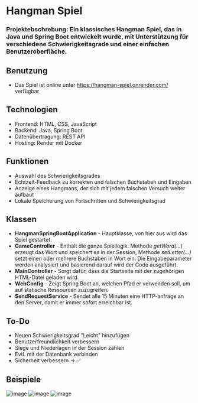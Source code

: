 # Hangman Spiel
### Projektebschrebung: Ein klassisches Hangman Spiel, das in Java und Spring Boot entwickelt wurde, mit Unterstützung für verschiedene Schwierigkeitsgrade und einer einfachen Benutzeroberfläche.

## Benutzung
- Das Spiel ist online unter https://hangman-spiel.onrender.com/ verfügbar
## Technologien
- Frontend: HTML, CSS, JavaScript
- Backend: Java, Spring Boot
- Datenübertragung: REST API 
- Hosting: Render mit Docker

## Funktionen
- Auswahl des Schwierigkeitsgrades
- Echtzeit-Feedback zu korrekten und falschen Buchstaben und Eingaben
- Anzeige eines Hangmans, der sich mit jedem falschen Versuch weiter aufbaut
- Lokale Speicherung von Fortschritten und Schwierigkeitsgrad

## Klassen
- **HangmanSpringBootApplication** - Hauptklasse, von hier aus wird das Spiel gestartet.
- **GameController** - Enthält die ganze Spiellogik. Methode *getWord(...)* erzeugt das Wort und speichert es in der Session, Methode *setLetter(...)* setzt einen oder mehrere Buchstaben in Wort ein: Die Eingabeparameter werden analysiert und basierend darauf wird der Code ausgeführt.
- **MainController** - Sorgt dafür, dass die Startseite mit der zugehörigen HTML-Datei geladen wird.
- **WebConfig** - Zeigt Spring Boot an, welchen Pfad er verwenden soll, um auf statische Ressourcen zuzugreifen.
- **SendRequestService** - Sendet alle 15 Minuten eine HTTP-anfrage an den Server, damit er immer sofort erreichbar ist.

## To-Do
- Neuen Schwierigkeitsgrad "Leicht" hinzufügen
- Benutzerfreundlichkeit verbessern
- Siege und Niederlagen in der Session zählen
- Evtl. mit der Datenbank verbinden
- Sicherheit verbessern -> ✅

## Beispiele
![image](https://github.com/user-attachments/assets/3fffd82e-c9f1-4ba6-9d0f-6014e8e65b61)
![image](https://github.com/user-attachments/assets/2cb3d07f-d342-458a-a3aa-41212d28d6a1)
![image](https://github.com/user-attachments/assets/7ee2d2a8-3a80-4588-9ae0-dd6e27266904)

